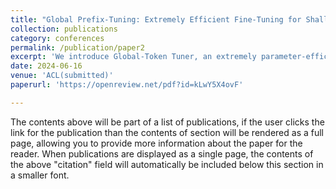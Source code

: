 ```yaml
---
title: "Global Prefix-Tuning: Extremely Efficient Fine-Tuning for Shallow Alignment Using One Token"
collection: publications
category: conferences
permalink: /publication/paper2
excerpt: 'We introduce Global-Token Tuner, an extremely parameter-efficient fine-tuning (PEFT) method for adapting Large Language Models (LLMs) that uses only a few or just one learnable token, regardless of model size. Global-Token Tuner employs a unique design that constructs a globally shared set of tunable tokens that modify the attention of every layer. Therefore no matter how base model change the tunable parameter remains relatively constant. We showed that our method can attain comparable performance with LoRA across plenty of common tasks while reducing parameter requirements from multiple millions or more to as few as 5 thousand. We also believe the discovery that even one token can effectively finetune LLMs illuminates the inner workings of LLMs.'
date: 2024-06-16
venue: 'ACL(submitted)'
paperurl: 'https://openreview.net/pdf?id=kLwY5X4ovF'

---
```


The contents above will be part of a list of publications, if the user clicks the link for the publication than the contents of section will be rendered as a full page, allowing you to provide more information about the paper for the reader. When publications are displayed as a single page, the contents of the above "citation" field will automatically be included below this section in a smaller font.
